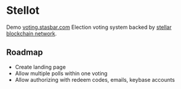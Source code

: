 # Stellot

Demo [voting.stasbar.com](https://voting.stasbar.com)
Election voting system backed by [stellar blockchain network](http://stellar.org/).

## Roadmap

- Create landing page
- Allow multiple polls within one voting
- Allow authorizing with redeem codes, emails, keybase accounts
